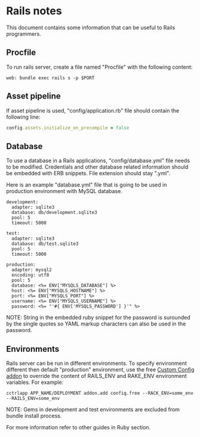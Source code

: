 # Rails notes

This document contains some information that can be useful to Rails programmers.

## Procfile

To run rails server, create a file named "Procfile" with the following content:
~~~
web: bundle exec rails s -p $PORT
~~~

## Asset pipeline

If asset pipeline is used, "config/application.rb" file should contain the following line:
~~~ruby
config.assets.initialize_on_precompile = false
~~~

## Database

To use a database in a Rails applications, "config/database.yml" file needs to be modified.
Credentials and other database related information should be embedded with ERB snippets.
File extension should stay ".yml".

Here is an example "database.yml" file that is going to be used in production environment with MySQL database.
~~~erb
development:
  adapter: sqlite3
  database: db/development.sqlite3
  pool: 5
  timeout: 5000

test:
  adapter: sqlite3
  database: db/test.sqlite3
  pool: 5
  timeout: 5000

production:
  adapter: mysql2
  encoding: utf8
  pool: 5
  database: <%= ENV["MYSQLS_DATABASE"] %>
  host: <%= ENV["MYSQLS_HOSTNAME"] %>
  port: <%= ENV["MYSQLS_PORT"] %>
  username: <%= ENV["MYSQLS_USERNAME"] %>
  password: <%= "'#{ ENV['MYSQLS_PASSWORD'] }'" %>
~~~

NOTE: String in the embedded ruby snippet for the password is surounded by the single quotes so YAML markup characters can also be used in the password.

## Environments

Rails server can be run in different environments. To specify environment different then default "production" environment, use the free [Custom Config addon](https://www.cloudcontrol.com/add-ons/config) to override the content of RAILS_ENV and RAKE_ENV environment variables. For example:
~~~
cctrlapp APP_NAME/DEPLOYMENT addon.add config.free --RACK_ENV=some_env --RAILS_ENV=some_env
~~~

NOTE: Gems in development and test environments are excluded from bundle install process.

For more information refer to other guides in Ruby section.
